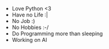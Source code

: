- Love Python <3
- Have no Life :|
- No Job :)
- No Hobbies :-/
- Do Programming more than sleeping
- Working on AI

<!---
eodevx/eodevx is a ✨ special ✨ repository because its `README.md` (this file) appears on your GitHub profile.
You can click the Preview link to take a look at your changes.
--->
